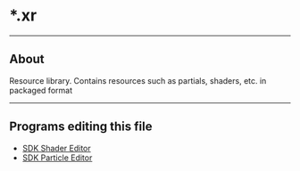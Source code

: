 # *.xr

___

## About

Resource library. Contains resources such as partials, shaders, etc. in packaged format

___

## Programs editing this file

- [SDK Shader Editor](../../../modding-tools/sdk/shader-editor/shader-editor.md)
- [SDK Particle Editor](../../modding-tools/sdk/particle-editor/particle-editor.md)
